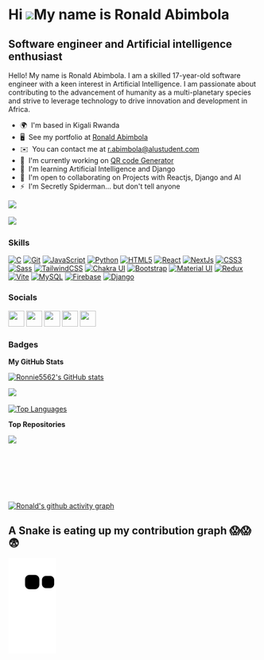 Hi ![](https://user-images.githubusercontent.com/18350557/176309783-0785949b-9127-417c-8b55-ab5a4333674e.gif)My name is Ronald Abimbola
=======================================================================================================================================

Software engineer and Artificial intelligence enthusiast
--------------------------------------------------------

Hello! My name is Ronald Abimbola. I am a skilled 17-year-old software engineer with a keen interest in Artificial Intelligence. I am passionate about contributing to the advancement of humanity as a multi-planetary species and strive to leverage technology to drive innovation and development in Africa.

*   🌍  I'm based in Kigali Rwanda
*   🖥️  See my portfolio at [Ronald Abimbola](http://abimbolaronald.com)
*   ✉️  You can contact me at [r.abimbola@alustudent.com](mailto:r.abimbola@alustudent.com)
*   🚀  I'm currently working on [QR code Generator](http://abimbolaronald.tech)
*   🧠  I'm learning Artificial Intelligence and Django
*   🤝  I'm open to collaborating on Projects with Reactjs, Django and AI
*   ⚡  I'm Secretly Spiderman... but don't tell anyone
 
<a href="https://www.github.com/Ronnie5562" target="_blank" rel="noreferrer"><img
                  src="https://img.shields.io/github/followers/Ronnie5562?logo=github&style=for-the-badge&color=0891b2&labelColor=171717" /></a>
                  
   <a href="https://www.twitter.com/AbimbolaRonald" target="_blank" rel="noreferrer"><img
                  src="https://img.shields.io/twitter/follow/AbimbolaRonald?logo=twitter&style=for-the-badge&color=0891b2&labelColor=171717"
                /></a>
### Skills 
<p align="left">
<a href="https://docs.microsoft.com/en-us/cpp/?view=msvc-170" target="_blank" rel="noreferrer"><img src="https://raw.githubusercontent.com/danielcranney/readme-generator/main/public/icons/skills/c-colored.svg" width="36" height="36" alt="C" /></a>
<a href="https://git-scm.com/" target="_blank" rel="noreferrer"><img src="https://raw.githubusercontent.com/danielcranney/readme-generator/main/public/icons/skills/git-colored.svg" width="36" height="36" alt="Git" /></a>
<a href="https://developer.mozilla.org/en-US/docs/Web/JavaScript" target="_blank" rel="noreferrer"><img src="https://raw.githubusercontent.com/danielcranney/readme-generator/main/public/icons/skills/javascript-colored.svg" width="36" height="36" alt="JavaScript" /></a>
<a href="https://www.python.org/" target="_blank" rel="noreferrer"><img src="https://raw.githubusercontent.com/danielcranney/readme-generator/main/public/icons/skills/python-colored.svg" width="36" height="36" alt="Python" /></a>
<a href="https://developer.mozilla.org/en-US/docs/Glossary/HTML5" target="_blank" rel="noreferrer"><img src="https://raw.githubusercontent.com/danielcranney/readme-generator/main/public/icons/skills/html5-colored.svg" width="36" height="36" alt="HTML5" /></a>
<a href="https://reactjs.org/" target="_blank" rel="noreferrer"><img src="https://raw.githubusercontent.com/danielcranney/readme-generator/main/public/icons/skills/react-colored.svg" width="36" height="36" alt="React" /></a>
<a href="https://nextjs.org/docs" target="_blank" rel="noreferrer"><img src="https://raw.githubusercontent.com/danielcranney/readme-generator/main/public/icons/skills/nextjs-colored.svg" width="36" height="36" alt="NextJs" /></a>
<a href="https://www.w3.org/TR/CSS/#css" target="_blank" rel="noreferrer"><img src="https://raw.githubusercontent.com/danielcranney/readme-generator/main/public/icons/skills/css3-colored.svg" width="36" height="36" alt="CSS3" /></a>
<a href="https://sass-lang.com/" target="_blank" rel="noreferrer"><img src="https://raw.githubusercontent.com/danielcranney/readme-generator/main/public/icons/skills/sass-colored.svg" width="36" height="36" alt="Sass" /></a>
<a href="https://tailwindcss.com/" target="_blank" rel="noreferrer"><img src="https://raw.githubusercontent.com/danielcranney/readme-generator/main/public/icons/skills/tailwindcss-colored.svg" width="36" height="36" alt="TailwindCSS" /></a>
<a href="https://chakra-ui.com/" target="_blank" rel="noreferrer"><img src="https://raw.githubusercontent.com/danielcranney/readme-generator/main/public/icons/skills/chakra-colored.svg" width="36" height="36" alt="Chakra UI" /></a>
<a href="https://getbootstrap.com/" target="_blank" rel="noreferrer"><img src="https://raw.githubusercontent.com/danielcranney/readme-generator/main/public/icons/skills/bootstrap-colored.svg" width="36" height="36" alt="Bootstrap" /></a>
<a href="https://mui.com/" target="_blank" rel="noreferrer"><img src="https://raw.githubusercontent.com/danielcranney/readme-generator/main/public/icons/skills/materialui-colored.svg" width="36" height="36" alt="Material UI" /></a>
<a href="https://redux.js.org/" target="_blank" rel="noreferrer"><img src="https://raw.githubusercontent.com/danielcranney/readme-generator/main/public/icons/skills/redux-colored.svg" width="36" height="36" alt="Redux" /></a>
<a href="https://vitejs.dev/" target="_blank" rel="noreferrer"><img src="https://raw.githubusercontent.com/danielcranney/readme-generator/main/public/icons/skills/vite-colored.svg" width="36" height="36" alt="Vite" /></a>
<a href="https://www.mysql.com/" target="_blank" rel="noreferrer"><img src="https://raw.githubusercontent.com/danielcranney/readme-generator/main/public/icons/skills/mysql-colored.svg" width="36" height="36" alt="MySQL" /></a>
<a href="https://firebase.google.com/" target="_blank" rel="noreferrer"><img src="https://raw.githubusercontent.com/danielcranney/readme-generator/main/public/icons/skills/firebase-colored.svg" width="36" height="36" alt="Firebase" /></a>
<a href="https://www.djangoproject.com/" target="_blank" rel="noreferrer"><img src="https://raw.githubusercontent.com/danielcranney/readme-generator/main/public/icons/skills/django-colored.svg" width="36" height="36" alt="Django" /></a>
</p>
                    
### Socials

<p align="left"> <a href="https://discord.com/users/Rollybobo#6500" target="_blank" rel="noreferrer"><img src="https://raw.githubusercontent.com/danielcranney/readme-generator/main/public/icons/socials/discord.svg" width="32" height="32" /></a> <a href="https://www.github.com/Ronnie5562" target="_blank" rel="noreferrer"><img src="https://raw.githubusercontent.com/danielcranney/readme-generator/main/public/icons/socials/github.svg" width="32" height="32" /></a> <a href="https://www.linkedin.com/in/abimbola-ronald-977299224/" target="_blank" rel="noreferrer"><img src="https://raw.githubusercontent.com/danielcranney/readme-generator/main/public/icons/socials/linkedin.svg" width="32" height="32" /></a> <a href="https://www.stackoverflow.com/users/22010788/ronald-abimbola?tab=profile" target="_blank" rel="noreferrer"><img src="https://raw.githubusercontent.com/danielcranney/readme-generator/main/public/icons/socials/stackoverflow.svg" width="32" height="32" /></a> <a href="https://www.twitter.com/AbimbolaRonald" target="_blank" rel="noreferrer"><img src="https://raw.githubusercontent.com/danielcranney/readme-generator/main/public/icons/socials/twitter.svg" width="32" height="32" /></a></p>

### Badges

<b>My GitHub Stats</b>

<a href="http://www.github.com/Ronnie5562"><img src="https://github-readme-stats.vercel.app/api?username=Ronnie5562&show_icons=true&hide=&count_private=true&title_color=0891b2&text_color=ffffff&icon_color=0891b2&bg_color=171717&hide_border=true&show_icons=true" alt="Ronnie5562's GitHub stats" /></a>

<a href="http://www.github.com/Ronnie5562"><img src="https://github-readme-streak-stats.herokuapp.com/?user=Ronnie5562&stroke=ffffff&background=171717&ring=0891b2&fire=0891b2&currStreakNum=ffffff&currStreakLabel=0891b2&sideNums=ffffff&sideLabels=ffffff&dates=ffffff&hide_border=true" /></a>

<a href="https://github.com/Ronnie5562" align="left"><img src="https://github-readme-stats.vercel.app/api/top-langs/?username=Ronnie5562&langs_count=10&title_color=0891b2&text_color=ffffff&icon_color=0891b2&bg_color=171717&hide_border=true&locale=en&custom_title=Top%20%Languages" alt="Top Languages" /></a>

<b>Top Repositories</b>

<div width="100%" align="center"><a href="https://github.com/Ronnie5562/ML002" align="left"><img align="left" width="45%" src="https://github-readme-stats.vercel.app/api/pin/?username=Ronnie5562&repo=ML002&title_color=0891b2&text_color=ffffff&icon_color=0891b2&bg_color=171717&hide_border=true&locale=en" /></a></div><br /><br /><br /><br /><br /><br /><br />

 [![Ronald's github activity graph](https://github-readme-activity-graph.vercel.app/graph?username=Ronnie5562&bg_color=0d1117&color=708090&line=139ae1&point=ffffff&area=true&hide_border=true)](https://github.com/Ronnie5562/github-readme-activity-graph)
 

## A Snake is eating up my contribution graph 😱😱😨
![snake gif](https://github.com/Ronnie5562/Ronnie5562/blob/output/github-contribution-grid-snake.svg)
